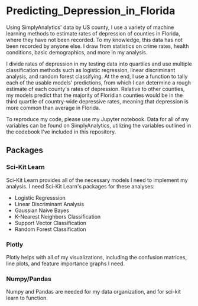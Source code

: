 # Predicting_Depression_in_Florida
Using SimplyAnalytics' data by US county, I use a variety of machine learning methods to estimate rates of depression of counties in Florida, where they have not been recorded. To my knowledge, this data has not been recorded by anyone else. I draw from statistics on crime rates, health conditions, basic demographics, and more in my analysis.

I divide rates of depression in my testing data into quartiles and use multiple classification methods such as logistic regression, linear discriminant analysis, and random forest classifying. At the end, I use a function to tally each of the usable models' predictions, from which I can determine a rough estimate of each county's rates of depression. Relative to other counties, my models predict that the majority of Floridian counties would be in the third quartile of country-wide depressive rates, meaning that depression is more common than average in Florida.

To reproduce my code, please use my Jupyter notebook. Data for all of my variables can be found on SimplyAnalytics, utilizing the variables outlined in the codebook I've included in this repository.

## Packages
### Sci-Kit Learn
  Sci-Kit Learn provides all of the necessary models I need to implement my analysis. I need Sci-Kit Learn's packages for these analyses:
  - Logistic Regresssion
  - Linear Discriminant Analysis
  - Gaussian Naive Bayes
  - K-Nearest Neighbors Classification
  - Support Vector Classification
  - Random Forest Classification
### Plotly
  Plotly helps with all of my visualizations, including the confusion matrices, line plots, and feature importance graphs I need.
### Numpy/Pandas
  Numpy and Pandas are needed for my data organization, and for sci-kit learn to function.

